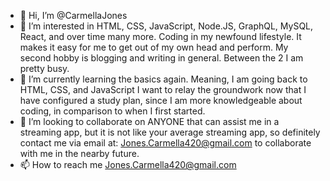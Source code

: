 - 👋 Hi, I’m @CarmellaJones
- 👀 I’m interested in HTML, CSS, JavaScript, Node.JS, GraphQL, MySQL, React, and over time many more. 
  Coding in my newfound lifestyle. It makes it easy for me to get out of my own head and perform. My
  second hobby is blogging and writing in general. Between the 2 I am pretty busy.
- 🌱 I’m currently learning the basics again. Meaning, I am going back to HTML, CSS, and JavaScript
I want to relay the groundwork now that I have configured a study plan, since I am more knowledgeable
about coding, in comparison to when I first started.
- 💞️ I’m looking to collaborate on ANYONE that can assist me in a streaming app, but it is not like 
your average streaming app, so definitely contact me via email at: Jones.Carmella420@gmail.com to
collaborate with me in the nearby future.
- 📫 How to reach me Jones.Carmella420@gmail.com

<!---
CarmellaJones/CarmellaJones is a ✨ special ✨ repository because its `README.md` (this file) appears on your GitHub profile.
You can click the Preview link to take a look at your changes.
--->
